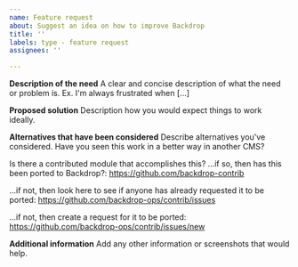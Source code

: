 ```yaml
---
name: Feature request
about: Suggest an idea on how to improve Backdrop
title: ''
labels: type - feature request
assignees: ''

---
```


**Description of the need**
A clear and concise description of what the need or problem is. Ex. I'm always
frustrated when [...]

**Proposed solution**
Description how you would expect things to work ideally.

**Alternatives that have been considered**
Describe alternatives you've considered. Have you seen this work in a better way in another CMS?

Is there a contributed module that accomplishes this? ...if so, then has this
been ported to Backdrop?: https://github.com/backdrop-contrib

...if not, then look here to see if anyone has already requested it to be
ported: https://github.com/backdrop-ops/contrib/issues

...if not, then create a request for it to be ported:
https://github.com/backdrop-ops/contrib/issues/new

**Additional information**
Add any other information or screenshots that would help.
